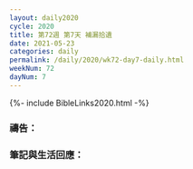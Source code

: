 ```yaml
---
layout: daily2020
cycle: 2020
title: 第72週 第7天 補漏拾遺
date: 2021-05-23
categories: daily
permalink: /daily/2020/wk72-day7-daily.html
weekNum: 72
dayNum: 7
---
```


{%- include BibleLinks2020.html -%}

### 禱告：

### 筆記與生活回應：
